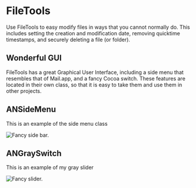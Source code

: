 # FileTools

Use FileTools to easy modify files in ways that you cannot normally do.  This includes setting the creation and modification date, removing quicktime timestamps, and securely deleting a file (or folder).

## Wonderful GUI

FileTools has a great Graphical User Interface, including a side menu that resembles that of Mail.app, and a fancy Cocoa switch.  These features are located in their own class, so that it is easy to take them and use them in other projects.  

## ANSideMenu

This is an example of the side menu class


<img src="http://www.jitsik.com/apps/side%20bar.png" title="Fancy side bar." />

## ANGraySwitch

This is an example of my gray slider


<img src="http://www.jitsik.com/apps/switch.png" title="Fancy slider." />

